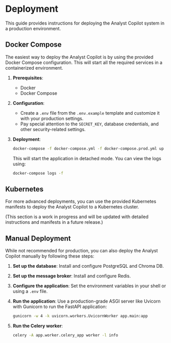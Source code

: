 # Deployment

This guide provides instructions for deploying the Analyst Copilot system in a production environment.

## Docker Compose

The easiest way to deploy the Analyst Copilot is by using the provided Docker Compose configuration. This will start all the required services in a containerized environment.

1. **Prerequisites**:
   - Docker
   - Docker Compose

2. **Configuration**:
   - Create a `.env` file from the `.env.example` template and customize it with your production settings.
   - Pay special attention to the `SECRET_KEY`, database credentials, and other security-related settings.

3. **Deployment**:
   ```bash
   docker-compose -f docker-compose.yml -f docker-compose.prod.yml up -d
   ```

   This will start the application in detached mode. You can view the logs using:

   ```bash
   docker-compose logs -f
   ```

## Kubernetes

For more advanced deployments, you can use the provided Kubernetes manifests to deploy the Analyst Copilot to a Kubernetes cluster.

(This section is a work in progress and will be updated with detailed instructions and manifests in a future release.)

## Manual Deployment

While not recommended for production, you can also deploy the Analyst Copilot manually by following these steps:

1. **Set up the database**: Install and configure PostgreSQL and Chroma DB.
2. **Set up the message broker**: Install and configure Redis.
3. **Configure the application**: Set the environment variables in your shell or using a `.env` file.
4. **Run the application**: Use a production-grade ASGI server like Uvicorn with Gunicorn to run the FastAPI application:

   ```bash
   gunicorn -w 4 -k uvicorn.workers.UvicornWorker app.main:app
   ```

5. **Run the Celery worker**:

   ```bash
   celery -A app.worker.celery_app worker -l info
   ```


